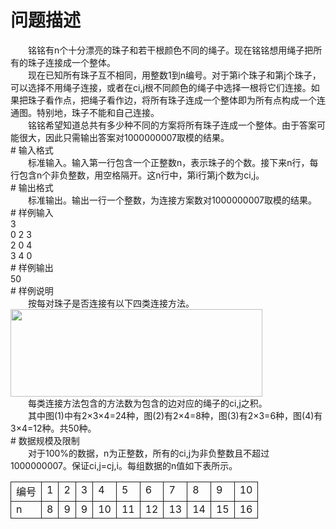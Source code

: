 <div id="pcont1" style="margin-top:20px; display:block;">

# 问题描述

<div class="pdcont">　　铭铭有n个十分漂亮的珠子和若干根颜色不同的绳子。现在铭铭想用绳子把所有的珠子连接成一个整体。<br/>
　　现在已知所有珠子互不相同，用整数1到n编号。对于第i个珠子和第j个珠子，可以选择不用绳子连接，或者在ci,j根不同颜色的绳子中选择一根将它们连接。如果把珠子看作点，把绳子看作边，将所有珠子连成一个整体即为所有点构成一个连通图。特别地，珠子不能和自己连接。<br/>
　　铭铭希望知道总共有多少种不同的方案将所有珠子连成一个整体。由于答案可能很大，因此只需输出答案对1000000007取模的结果。</div>
# 输入格式

<div class="pdcont">　　标准输入。输入第一行包含一个正整数n，表示珠子的个数。接下来n行，每行包含n个非负整数，用空格隔开。这n行中，第i行第j个数为ci,j。</div>
# 输出格式

<div class="pdcont">　　标准输出。输出一行一个整数，为连接方案数对1000000007取模的结果。</div>
# 样例输入

<div class="pddata">3<br/>
0 2 3<br/>
2 0 4<br/>
3 4 0</div>
# 样例输出

<div class="pddata">50</div>
# 样例说明

<div class="pdcont">　　按每对珠子是否连接有以下四类连接方法。<br/>
<img width="403" height="140" src="source/tsinsen/A1278/img/aHR0cDovL3d3dy50c2luc2VuLmNvbS9SZXF1aXJlRmlsZS5kbz9maWQ9ZFQ1bW5nUlE=.do"/><br/>
　　每类连接方法包含的方法数为包含的边对应的绳子的ci,j之积。<br/>
　　其中图(1)中有2×3×4=24种，图(2)有2×4=8种，图(3)有2×3=6种，图(4)有3×4=12种。共50种。</div>
# 数据规模及限制

<div class="pdcont">　　对于100%的数据，n为正整数，所有的ci,j为非负整数且不超过1000000007。保证ci,j=cj,i。每组数据的n值如下表所示。<br/>
<table cellspacing="0" cellpadding="2px" style="border-collapse:collapse;" class="table table-striped table-horver"><tbody><tr style="border:solid 1.0pt"><td valign="top" style="border:solid 1.0pt">编号<br/>
</td><td valign="top" style="border:solid 1.0pt">1<br/>
</td><td valign="top" style="border:solid 1.0pt">2<br/>
</td><td valign="top" style="border:solid 1.0pt">3<br/>
</td><td valign="top" style="border:solid 1.0pt">4<br/>
</td><td valign="top" style="border:solid 1.0pt">5<br/>
</td><td valign="top" style="border:solid 1.0pt">6<br/>
</td><td valign="top" style="border:solid 1.0pt">7<br/>
</td><td valign="top" style="border:solid 1.0pt">8<br/>
</td><td valign="top" style="border:solid 1.0pt">9<br/>
</td><td valign="top" style="border:solid 1.0pt">10<br/>
</td></tr><tr style="border:solid 1.0pt"><td valign="top" style="border:solid 1.0pt">n<br/>
</td><td valign="top" style="border:solid 1.0pt">8<br/>
</td><td valign="top" style="border:solid 1.0pt">9<br/>
</td><td valign="top" style="border:solid 1.0pt">9<br/>
</td><td valign="top" style="border:solid 1.0pt">10<br/>
</td><td valign="top" style="border:solid 1.0pt">11<br/>
</td><td valign="top" style="border:solid 1.0pt">12<br/>
</td><td valign="top" style="border:solid 1.0pt">13<br/>
</td><td valign="top" style="border:solid 1.0pt">14<br/>
</td><td valign="top" style="border:solid 1.0pt">15<br/>
</td><td valign="top" style="border:solid 1.0pt">16<br/>
</td></tr></tbody></table></div>

</div>